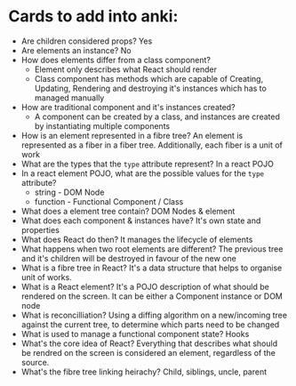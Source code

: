 # Cards to add into anki:

- Are children considered props? Yes
- Are elements an instance? No
- How does elements differ from a class component?
  - Element only describes what React should render
  - Class component has methods which are capable of Creating, Updating, Rendering and destroying it's instances which has to managed manually 
- How are traditional component and it's instances created?
  - A component can be created by a class, and instances are created by instantiating multiple components
- How is an element represented in a fibre tree? An element is represented as a fiber in a fiber tree. Additionally, each fiber is a unit of work
- What are the types that the `type` attribute represent? In a react POJO
- In a react element POJO, what are the possible values for the `type` attribute?
  - string - DOM Node
  - function - Functional Component / Class
- What does a element tree contain? DOM Nodes & element
- What does each component & instances have? It's own state and properties
- What does React do then? It manages the lifecycle of elements
- What happens when two root elements are different? The previous tree and it's children will be destroyed in favour of the new one
- What is a fibre tree in React? It's a data structure that helps to organise unit of works.
- What is a React element? It's a POJO description of what should be rendered on the screen.  It can be either a Component instance or DOM node
- What is reconcilliation? Using a diffing algorithm on a new/incoming tree against the current tree, to determine which parts need to be changed
- What is used to manage a functional component state? Hooks
- What's the core idea of React? Everything that describes what should be rendred on the screen is considered an element, regardless of the source.
- What's the fibre tree linking heirachy? Child, siblings, uncle, parent